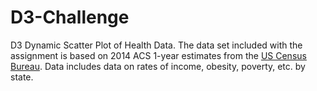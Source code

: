 # D3-Challenge
D3 Dynamic Scatter Plot of Health Data.  The data set included with the assignment is based on 2014 ACS 1-year estimates from the [US Census Bureau](https://data.census.gov/cedsci/).  Data includes data on rates of income, obesity, poverty, etc. by state.
